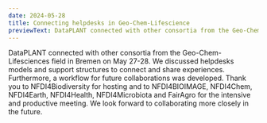 ```yaml
---
date: 2024-05-28
title: Connecting helpdesks in Geo-Chem-Lifescience 
previewText: DataPLANT connected with other consortia from the Geo-Chem-Lifesciences field in Bremen on May 27-28. We discussed helpdesks models and support structures
---
```

DataPLANT connected with other consortia from the Geo-Chem-Lifesciences field in Bremen on May 27-28. We discussed helpdesks models and support structures to connect and share experiences. Furthermore, a workflow for future collaborations was developed. Thank you to NFDI4Biodiversity for hosting and to NFDI4BIOIMAGE, NFDI4Chem, NFDI4Earth, NFDI4Health, NFDI4Microbiota and FairAgro for the intensive and productive meeting. We look forward to collaborating more closely in the future. 